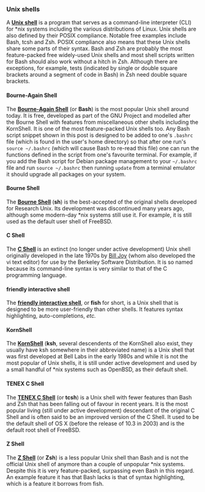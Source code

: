 ### Unix shells
A [**Unix shell**](https://en.wikipedia.org/wiki/Unix_shell) is a program that serves as a command-line interpreter (CLI) for &#42;nix systems including the various distributions of Linux. Unix shells are also defined by their POSIX compliance. Notable free examples include Bash, tcsh and Zsh. POSIX compliance also means that these Unix shells share some parts of their syntax. Bash and Zsh are probably the most feature-packed free widely-used Unix shells and most shell scripts written for Bash should also work without a hitch in Zsh. Although there are exceptions, for example, tests (indicated by single or double square brackets around a segment of code in Bash) in Zsh need double square brackets.

#### Bourne-Again Shell
The [**Bourne-Again Shell**](https://en.wikipedia.org/wiki/Bash_(Unix_shell)) (or **Bash**) is the most popular Unix shell around today. It is free, developed as part of the GNU Project and modelled after the Bourne Shell with features from miscellaneous other shells including the KornShell. It is one of the most feature-packed Unix shells too. Any Bash script snippet shown in this post is designed to be added to one's `.bashrc` file (which is found in the user's home directory) so that after one run's `source ~/.bashrc` (which will cause Bash to re-read this file) one can run the functions defined in the script from one's favourite terminal. For example, if you add the Bash script for Debian package management to your `~/.bashrc` file and run `source ~/.bashrc` then running `update` from a terminal emulator it should upgrade all packages on your system.

#### Bourne Shell
The [**Bourne Shell**](https://en.wikipedia.org/wiki/Bourne_Shell) (**sh**) is the best-accepted of the original shells developed for Research Unix. Its development was discontinued many years ago, although some modern-day &#42;nix systems still use it. For example, it is still used as the default user shell of FreeBSD.

#### C Shell
The [**C Shell**](https://en.wikipedia.org/wiki/C_Shell) is an extinct (no longer under active development) Unix shell originally developed in the late 1970s by [Bill Joy](https://en.wikipedia.org/wiki/Bill_Joy) (whom also developed the vi text editor) for use by the Berkeley Software Distribution. It is so named because its command-line syntax is very similar to that of the C programming language.

#### friendly interactive shell
The [**friendly interactive shell**](https://en.wikipedia.org/wiki/Friendly_interactive_shell), or **fish** for short, is a Unix shell that is designed to be more user-friendly than other shells. It features syntax highlighting, auto-completions, *etc.*

#### KornShell
The [**KornShell**](https://en.wikipedia.org/wiki/KornShell) (**ksh**, several descendents of the KornShell also exist, they usually have ksh somewhere in their abbreviated name) is a Unix shell that was first developed at Bell Labs in the early 1980s and while it is not the most popular of Unix shells, it is still under active development and used by a small handful of &#42;nix systems such as OpenBSD, as their default shell.

#### TENEX C Shell
The [**TENEX C Shell**](https://en.wikipedia.org/wiki/tcsh) (or **tcsh**) is a Unix shell with fewer features than Bash and Zsh that has been falling out of favour in recent years. It is the most popular living (still under active development) descendant of the original C Shell and is often said to be an improved version of the C Shell. It used to be the default shell of OS X (before the release of 10.3 in 2003) and is the default root shell of FreeBSD.

#### Z Shell
The [**Z Shell**](https://en.wikipedia.org/wiki/Z_Shell) (or **Zsh**) is a less popular Unix shell than Bash and is not the official Unix shell of anymore than a couple of unpopular &#42;nix systems. Despite this it is very feature-packed, surpassing even Bash in this regard. An example feature it has that Bash lacks is that of syntax highlighting, which is a feature it borrows from fish.
